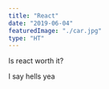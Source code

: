```yaml
---
title: "React"
date: "2019-06-04"
featuredImage: "./car.jpg"
type: "HT"
---
```


Is react worth it?

I say hells yea
